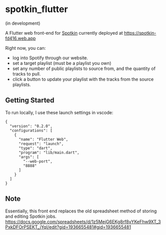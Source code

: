 # spotkin_flutter

(in development)

A Flutter web front-end for [Spotkin](<https://github.com/riverscuomo/spotkin>) currently deployed at <https://spotkin-fd416.web.app>

 Right now, you can:

- log into Spotify through our website.
- set a target playlist (must be a playlist you own)
- set any number of public playlists to source from, and the quantity of tracks to pull.
- click a button to update your playlist with the tracks from the source playlists.

## Getting Started

To run locally,  I use these launch settings in vscode:

```
{
  "version": "0.2.0",
  "configurations": [
    {
      "name": "Flutter Web",
      "request": "launch",
      "type": "dart",
      "program": "lib/main.dart",
      "args": [
        "--web-port",
        "8888"
      ]
    }
  ]
}
```

## Note

Essentially, this front end replaces the old spreadsheet method of storing and editing Spotkin jobs. <https://docs.google.com/spreadsheets/d/1z5MejG6EKg8rf8vYKeFhw9XT_3PxkDFOrPSEKT_jYqI/edit?gid=1936655481#gid=1936655481>

